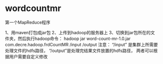 # wordcountmr
第一个MapReduce程序

1、用maven打包成jar包
2、上传到hadoop的服务器上
3、切换到jar包所在的文件夹，然后执行hadoop命令：
   hadoop jar word-count-mr-1.0.jar com.decre.hadoop.frdCountMR /input /output
   注意： “/input” 是集群上所需要处理文件的hdfs路径， “/output”是处理完结果文件放置的hdfs路径， 两者可以根据用户需要自定义修改
          
